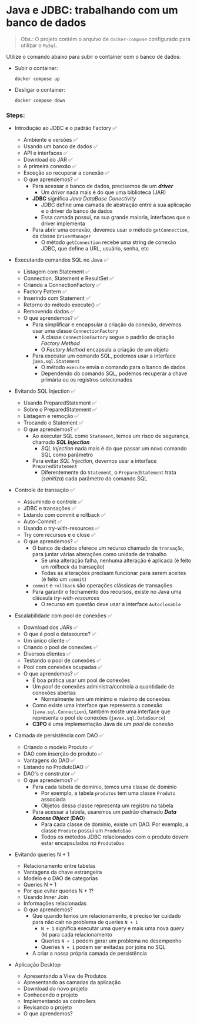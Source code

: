 # Java e JDBC: trabalhando com um banco de dados

> Obs.: O projeto contém o arquivo de `docker-compose` configurado para utilizar o `MySql`. 
> 
Utilize o comando abaixo para subir o container com o banco de dados:
- Subir o container:
  ```
  docker compose up
  ```
- Desligar o container:
  ```
  docker compose down
  ```

### Steps:

- Introdução ao JDBC e o padrão Factory ✅
  - Ambiente e versões ✅
  - Usando um banco de dados ✅
  - API e interfaces ✅
  - Download do JAR ✅
  - A primeira conexão ✅
  - Exceção ao recuperar a conexão ✅
  - O que aprendemos? ✅
    - Para acessar o banco de dados, precisamos de um **_driver_**
      - Um _driver_ nada mais é do que uma biblioteca (JAR)
    - **JDBC** significa _Java DataBase Conectivity_
      - JDBC define uma camada de abstração entre a sua aplicação e o driver do banco de dados
      - Essa camada possui, na sua grande maioria, interfaces que o driver implementa
    - Para abrir uma conexão, devemos usar o método `getConnection`, da classe `DriverManager`
      - O método `getConnection` recebe uma string de conexão JDBC, que define a URL, usuário, senha, etc


- Executando comandos SQL no Java ✅
  - Listagem com Statement ✅
  - Connection, Statement e ResultSet ✅
  - Criando a ConnectionFactory ✅
  - Factory Pattern ✅
  - Inserindo com Statement ✅
  - Retorno do método execute() ✅
  - Removendo dados ✅
  - O que aprendemos? ✅
    - Para simplificar e encapsular a criação da conexão, devemos usar uma classe `ConnectionFactory`
      - A classe `ConnectionFactory` segue o padrão de criação _Factory Method_
      - O _Factory Method_ encapsula a criação de um objeto
    - Para executar um comando SQL, podemos usar a interface `java.sql.Statement`
      - O método `execute` envia o comando para o banco de dados
      - Dependendo do comando SQL, podemos recuperar a chave primária ou os registros selecionados


- Evitando SQL Injection ✅
  - Usando PreparedStatement ✅
  - Sobre o PreparedStatement ✅
  - Listagem e remoção ✅
  - Trocando o Statement ✅
  - O que aprendemos? ✅
    - Ao executar SQL como `Statement`, temos um risco de segurança, chamado **_SQL Injection_**
      - _SQL Injection_ nada mais é do que passar um novo comando SQL como parâmetro
    - Para evitar _SQL Injection_, devemos usar a interface `PreparedStatement`
      - Diferentemente do `Statement`, o `PreparedStatement` trata (_sanitiza_) cada parâmetro do comando SQL

- Controle de transação ✅
  - Assumindo o controle ✅
  - JDBC e transações ✅
  - Lidando com commit e rollback ✅
  - Auto-Commit ✅
  - Usando o try-with-resources ✅
  - Try com recursos e o close ✅
  - O que aprendemos? ✅
    - O banco de dados oferece um recurso chamado de `transação`, para juntar várias alterações como unidade de trabalho
      - Se uma alteração falha, nenhuma alteração é aplicada (é feito um _rollback_ da transação)
      - Todas as alterações precisam funcionar para serem aceites (é feito um `commit`)
    - `commit` e `rollback` são operações clássicas de transações
    - Para garantir o fechamento dos recursos, existe no Java uma cláusula _try-with-resources_
      - O recurso em questão deve usar a interface `Autoclosable`


- Escalabilidade com pool de conexões ✅
  - Download dos JARs ✅
  - O que é pool e datasource? ✅
  - Um único cliente ✅
  - Criando o pool de conexões ✅
  - Diversos clientes ✅
  - Testando o pool de conexões ✅
  - Pool com conexões ocupadas ✅
  - O que aprendemos? ✅
    - É boa prática usar um pool de conexões
    - Um _pool_ de conexões administra/controla a quantidade de conexões abertas
      - Normalmente tem um mínimo e máximo de conexões
    - Como existe uma interface que representa a conexão (`java.sql.Connection`), também existe uma interface que representa o pool de conexões (`javax.sql.DataSource`)
    - **C3PO** é uma implementação Java de um _pool_ de conexão


- Camada de persistência com DAO ✅
  - Criando o modelo Produto ✅
  - DAO com inserção do produto ✅
  - Vantagens do DAO ✅
  - Listando no ProdutoDAO ✅
  - DAO's e construtor ✅
  - O que aprendemos? ✅
    - Para cada tabela de domínio, temos uma classe de domínio
      - Por exemplo, a tabela `produtos` tem uma classe `Produto` associada
      - Objetos dessa classe representa um registro na tabela
    - Para acessar a tabela, usaremos um padrão chamado **_Data Access Object_** (**DAO**)
      - Para cada classe de domínio, existe um DAO. Por exemplo, a classe `Produto` possui um `ProdutoDao`
      - Todos os métodos JDBC relacionados com o produto devem estar encapsulados no `ProdutoDao`


- Evitando queries N + 1
  - Relacionamento entre tabelas
  - Vantagens da chave estrangeira
  - Modelo e o DAO de categorias
  - Queries N + 1
  - Por que evitar queries N + 1?
  - Usando Inner Join
  - Informações relacionadas
  - O que aprendemos?
    - Que quando temos um relacionamento, é preciso ter cuidado para não cair no problema de queries `N + 1`
      - `N + 1` significa executar uma query e mais uma nova _query_ (`N`) para cada relacionamento
      - Queries `N + 1` podem gerar um problema no desempenho
      - Queries `N + 1` podem ser evitadas por joins no SQL
    - A criar a nossa própria camada de persistência


- Aplicação Desktop
  - Apresentando a View de Produtos
  - Apresentando as camadas da aplicação
  - Download do novo projeto
  - Conhecendo o projeto
  - Implementando as controllers
  - Revisando o projeto
  - O que aprendemos?